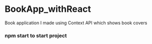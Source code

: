 # BookApp_withReact
Book application I made using Context API which shows book covers

### npm start to start project
